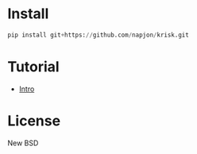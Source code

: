 # Install

```Python
pip install git+https://github.com/napjon/krisk.git 
```

# Tutorial

* [Intro](https://github.com/napjon/krisk/blob/master/notebooks/Intro.ipynb)

# License

New BSD

